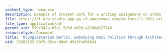 ```yaml
---
content_type: resource
description: Example of student work for a writing assignment on urban design politics.
file: https://ol-ocw-studio-app-qa.s3.amazonaws.com/courses/11-302j-urban-design-politics-spring-2010/2920216298f535ce8da6d9a3fa806b24_MIT11_302JS10_kohr1.pdf
file_type: application/pdf
parent_uid: 5f9c342a-b7a1-5e3d-dd2d-a710b4327740
resourcetype: Document
title: 'Olympiastadion Berlin: Embodying Nazi Politics through Architecture'
uid: 29202162-98f5-35ce-8da6-d9a3fa806b24
---
```

